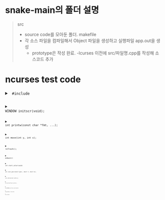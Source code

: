 # snake-main의 폴더 설명
> src
> * source code를 모아둔 폴더.
> makefile
> * 각 소스 파일을 컴파일해서 Object 파일을 생성하고 실행파일 app.out을 생성
>   - prototype은 작성 완료. -lcurses 이전에 src/파일명.cpp를 작성해 소스코드 추가

# ncurses test code
<details>
<summary>
<code> #include <ncurses.h>
</summary>
ncurses 라이브러리를 사용하는 C/C++ 프로그램들의  컴파일을 위해 <ncurses.h> 헤더파일을 포함하여야 한다
</details>

<details>
<summary>
<code>WINDOW initscr(void);
</summary>
initscr() 함수를  반드시 먼저 호출하여 터미널을 초기화하여야 한다. initscr() 함수는 'stdscr' 이라 일컫는 기본 윈도우를 생성한다.
</details>

<details>
<summary>
<code>int printw(const char *fmt, ...);
</summary>
stdscr 인 기본 윈도우 내에 (y, x) 위치에 문자열을 출력한다. 프로그램에서는 커서 위치가 0, 0 이기 때문에 현재 윈도우의 좌상단에 문자열을 출력한다.
</details>

<details>
<summary>
<code>int move(int y, int x);
</summary>
해당 좌표에 커서를 넘겨준다. 첫 번째 인자에는 y좌표, 두 번째 인자에는 x좌표를 파라미터로 가진다.
</details>

<details>
<summary>
<code>refresh();
</summary>
실제로 printw 함수를 실행한다고 바로 화면에 문자열이 출력되는 것이 아니다.
함수 printw 는 기본 윈도우에 문자열을 쓰고, 화면에 출력은 하지 않는다. 즉 윈도우 버퍼에 데이터를 쓰기만 함을 의미한다.
윈도우의 버퍼의 내용을 화면에 출력하기 위해서는 refresh() 함수를 호출여야 한다.
</details>

<details>
<summary>
<code>endwin()
</summary>
최종 ncurses 모드를 종료하여야 한다.  이를 생략하면 프로그램 종료 후 터미널이 비정상적으로 동작할 수 있다.
함수 endwin() 는 ncurses 에 의해 점유되었던 메모리의 해제 후, 터미널을 일반 모드로 변경한다.
</details>

<details>
<summary>
<code>int start_color(void)
</summary>
ncurses에 color attribute 사용 선언
</details>

<details>
<summary>
<code>int init_pair(short pair, short f, short b);
</summary>
색 attribute를 설정한다. 한쌍의 색 속성을 설정
인자 (숫자, 폰트색, 폰트배경색)
ex) init_pair(1, COLOR_RED, COLOR_WHITE);
1번 팔레트
폰트 색상 : 빨간색, 폰트 배경 색상 : 흰색
반환값 : 성공 시 0, 실패 시 -1
</details>

<details>
<summary>
<code>int attron(int attrs);
</summary>
적용할 속성 설정
ex) attron(COLOR_PAIR(1))
1번 팔레트 사용
반환값
성공 시 0, 실패 시 -1
</details>

<details>
<summary>
<code>int attroff(int attrs);
</summary>
attribute의 해제
printw 함수 출력전 속성을 키고 끄는 함수이다. 인자로 COLOR_PAIR을 넣어주면 앞에 초기화 해주었던 pair의 속성이 활성화 된다
</details>

<details>
<summary>
<code>box(WINDOW,vertical,horizontal)
</summary>
윈도우의 테두리를 생성한다.
</details>

<details>
<summary>
<code>wbkgd(WINDOW, COLOR_PAIR)
</summary>
윈도우의 백그라운드컬러를 조정한다.
</details>

<details>
<summary>
<code>delwin(WINDOW)
</summary>
생성한 서브 WINDOW를 삭제한다.
</detail>

### 함수 사용 시 여기에 설명 혹은 소스코드에 주석처리